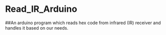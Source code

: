 # Read_IR_Arduino

##An arduino program which reads hex code from infrared (IR) receiver and handles it based on our needs.
